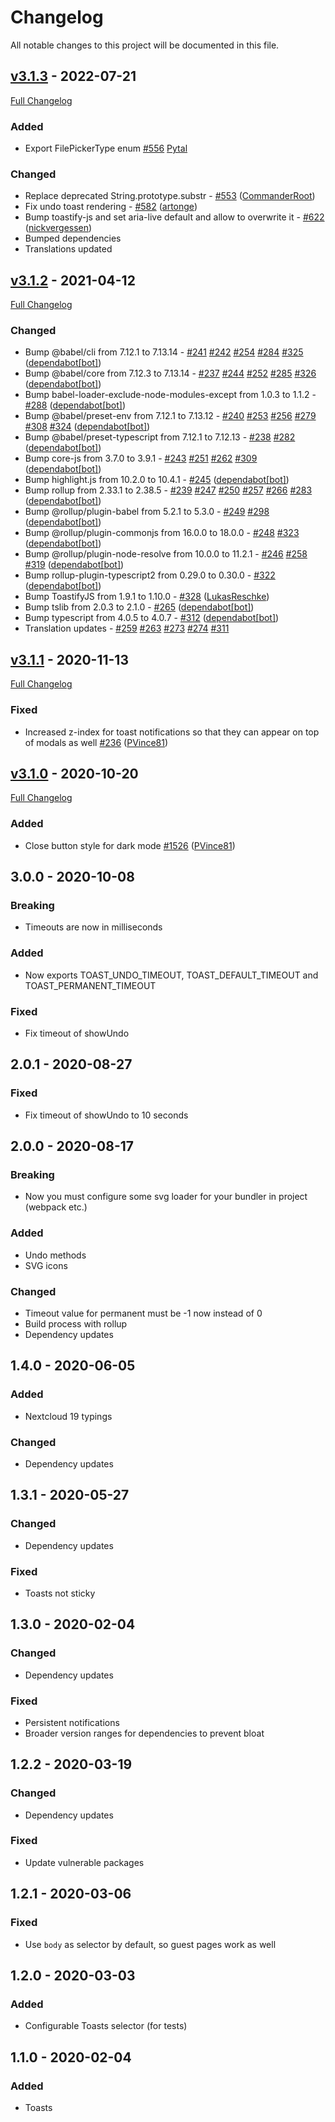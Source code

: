# Changelog

All notable changes to this project will be documented in this file.

## [v3.1.3](https://github.com/nextcloud/nextcloud-dialogs/tree/v3.1.3) - 2022-07-21

[Full Changelog](https://github.com/nextcloud/nextcloud-dialogs/compare/v3.1.3...v3.1.2)

### Added

- Export FilePickerType enum [\#556](https://github.com/nextcloud/nextcloud-dialogs/pull/556) [Pytal](https://github.com/Pytal)

### Changed

- Replace deprecated String.prototype.substr - [\#553](https://github.com/nextcloud/nextcloud-dialogs/pull/553) ([CommanderRoot](https://github.com/CommanderRoot))
- Fix undo toast rendering - [\#582](https://github.com/nextcloud/nextcloud-dialogs/pull/582) ([artonge](https://github.com/artonge))
- Bump toastify-js and set aria-live default and allow to overwrite it - [\#622](https://github.com/nextcloud/nextcloud-dialogs/pull/622) ([nickvergessen](https://github.com/nickvergessen))
- Bumped dependencies
- Translations updated

## [v3.1.2](https://github.com/nextcloud/nextcloud-dialogs/tree/v3.1.2) - 2021-04-12

[Full Changelog](https://github.com/nextcloud/nextcloud-dialogs/compare/v3.1.2...v3.1.1)

### Changed

- Bump @babel/cli from 7.12.1 to 7.13.14 - [\#241](https://github.com/nextcloud/nextcloud-dialogs/pull/241) [\#242](https://github.com/nextcloud/nextcloud-dialogs/pull/242) [\#254](https://github.com/nextcloud/nextcloud-dialogs/pull/254) [\#284](https://github.com/nextcloud/nextcloud-dialogs/pull/284) [\#325](https://github.com/nextcloud/nextcloud-dialogs/pull/325) ([dependabot[bot]](49699333+dependabot[bot]@users.noreply.github.com))
- Bump @babel/core from 7.12.3 to 7.13.14 - [\#237](https://github.com/nextcloud/nextcloud-dialogs/pull/237) [\#244](https://github.com/nextcloud/nextcloud-dialogs/pull/244) [\#252](https://github.com/nextcloud/nextcloud-dialogs/pull/252) [\#285](https://github.com/nextcloud/nextcloud-dialogs/pull/285) [\#326](https://github.com/nextcloud/nextcloud-dialogs/pull/326) ([dependabot[bot]](49699333+dependabot[bot]@users.noreply.github.com))
- Bump babel-loader-exclude-node-modules-except from 1.0.3 to 1.1.2 - [\#288](https://github.com/nextcloud/nextcloud-dialogs/pull/288) ([dependabot[bot]](49699333+dependabot[bot]@users.noreply.github.com))
- Bump @babel/preset-env from 7.12.1 to 7.13.12 - [\#240](https://github.com/nextcloud/nextcloud-dialogs/pull/240) [\#253](https://github.com/nextcloud/nextcloud-dialogs/pull/253) [\#256](https://github.com/nextcloud/nextcloud-dialogs/pull/256) [\#279](https://github.com/nextcloud/nextcloud-dialogs/pull/280) [\#308](https://github.com/nextcloud/nextcloud-dialogs/pull/308) [\#324](https://github.com/nextcloud/nextcloud-dialogs/pull/324) ([dependabot[bot]](49699333+dependabot[bot]@users.noreply.github.com))
- Bump @babel/preset-typescript from 7.12.1 to 7.12.13 - [\#238](https://github.com/nextcloud/nextcloud-dialogs/pull/238) [\#282](https://github.com/nextcloud/nextcloud-dialogs/pull/282) ([dependabot[bot]](49699333+dependabot[bot]@users.noreply.github.com))
- Bump core-js from 3.7.0 to 3.9.1 - [\#243](https://github.com/nextcloud/nextcloud-dialogs/pull/243) [\#251](https://github.com/nextcloud/nextcloud-dialogs/pull/251) [\#262](https://github.com/nextcloud/nextcloud-dialogs/pull/262) [\#309](https://github.com/nextcloud/nextcloud-dialogs/pull/309) ([dependabot[bot]](49699333+dependabot[bot]@users.noreply.github.com))
- Bump highlight.js from 10.2.0 to 10.4.1 - [\#245](https://github.com/nextcloud/nextcloud-dialogs/pull/245) ([dependabot[bot]](49699333+dependabot[bot]@users.noreply.github.com))
- Bump rollup from 2.33.1 to 2.38.5 - [\#239](https://github.com/nextcloud/nextcloud-dialogs/pull/239) [\#247](https://github.com/nextcloud/nextcloud-dialogs/pull/247) [\#250](https://github.com/nextcloud/nextcloud-dialogs/pull/250) [\#257](https://github.com/nextcloud/nextcloud-dialogs/pull/257) [\#266](https://github.com/nextcloud/nextcloud-dialogs/pull/266) [\#283](https://github.com/nextcloud/nextcloud-dialogs/pull/283) ([dependabot[bot]](49699333+dependabot[bot]@users.noreply.github.com))
- Bump @rollup/plugin-babel from 5.2.1 to 5.3.0 - [\#249](https://github.com/nextcloud/nextcloud-dialogs/pull/249) [\#298](https://github.com/nextcloud/nextcloud-dialogs/pull/298) ([dependabot[bot]](49699333+dependabot[bot]@users.noreply.github.com))
- Bump @rollup/plugin-commonjs from 16.0.0 to 18.0.0 - [\#248](https://github.com/nextcloud/nextcloud-dialogs/pull/248) [\#323](https://github.com/nextcloud/nextcloud-dialogs/pull/323) ([dependabot[bot]](49699333+dependabot[bot]@users.noreply.github.com))
- Bump @rollup/plugin-node-resolve from 10.0.0 to 11.2.1 - [\#246](https://github.com/nextcloud/nextcloud-dialogs/pull/246) [\#258](https://github.com/nextcloud/nextcloud-dialogs/pull/258) [\#319](https://github.com/nextcloud/nextcloud-dialogs/pull/319) ([dependabot[bot]](49699333+dependabot[bot]@users.noreply.github.com))
- Bump rollup-plugin-typescript2 from 0.29.0 to 0.30.0 - [\#322](https://github.com/nextcloud/nextcloud-dialogs/pull/322) ([dependabot[bot]](49699333+dependabot[bot]@users.noreply.github.com))
- Bump ToastifyJS from 1.9.1 to 1.10.0 - [\#328](https://github.com/nextcloud/nextcloud-dialogs/pull/328) ([LukasReschke](https://github.com/LukasReschke))
- Bump tslib from 2.0.3 to 2.1.0 - [\#265](https://github.com/nextcloud/nextcloud-dialogs/pull/265)  ([dependabot[bot]](49699333+dependabot[bot]@users.noreply.github.com))
- Bump typescript from 4.0.5 to 4.0.7 - [\#312](https://github.com/nextcloud/nextcloud-dialogs/pull/312) ([dependabot[bot]](49699333+dependabot[bot]@users.noreply.github.com))
- Translation updates - [\#259](https://github.com/nextcloud/nextcloud-dialogs/pull/259) [\#263](https://github.com/nextcloud/nextcloud-dialogs/pull/263) [\#273](https://github.com/nextcloud/nextcloud-dialogs/pull/273) [\#274](https://github.com/nextcloud/nextcloud-dialogs/pull/274) [\#311](https://github.com/nextcloud/nextcloud-dialogs/pull/311)

## [v3.1.1](https://github.com/nextcloud/nextcloud-dialogs/tree/v3.1.1) - 2020-11-13

[Full Changelog](https://github.com/nextcloud/nextcloud-dialogs/compare/v3.1.0...v3.1.1)

### Fixed

- Increased z-index for toast notifications so that they can appear on top of modals as well [\#236](https://github.com/nextcloud/nextcloud-dialogs/pull/236) ([PVince81](https://github.com/PVince81))

## [v3.1.0](https://github.com/nextcloud/nextcloud-dialogs/tree/v3.1.0) - 2020-10-20

[Full Changelog](https://github.com/nextcloud/nextcloud-dialogs/compare/v3.0.0...v3.1.0)

### Added

- Close button style for dark mode [\#1526](https://github.com/nextcloud/nextcloud-dialogs/pull/222) ([PVince81](https://github.com/PVince81))

## 3.0.0 - 2020-10-08
### Breaking
- Timeouts are now in milliseconds
### Added
- Now exports TOAST_UNDO_TIMEOUT, TOAST_DEFAULT_TIMEOUT and TOAST_PERMANENT_TIMEOUT
### Fixed
- Fix timeout of showUndo

## 2.0.1 - 2020-08-27
### Fixed
- Fix timeout of showUndo to 10 seconds

## 2.0.0 - 2020-08-17
### Breaking
- Now you must configure some svg loader for your bundler in project (webpack etc.)
### Added
- Undo methods
- SVG icons
### Changed
- Timeout value for permanent must be -1 now instead of 0
- Build process with rollup
- Dependency updates

## 1.4.0 - 2020-06-05
### Added
- Nextcloud 19 typings
### Changed
- Dependency updates

## 1.3.1 - 2020-05-27
### Changed
- Dependency updates
### Fixed
- Toasts not sticky

## 1.3.0 - 2020-02-04
### Changed
- Dependency updates
### Fixed
- Persistent notifications
- Broader version ranges for dependencies to prevent bloat

## 1.2.2 - 2020-03-19
### Changed
- Dependency updates
### Fixed
- Update vulnerable packages

## 1.2.1 - 2020-03-06
### Fixed
- Use `body` as selector by default, so guest pages work as well

## 1.2.0 - 2020-03-03
### Added
- Configurable Toasts selector (for tests)

## 1.1.0 - 2020-02-04
### Added
- Toasts
